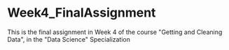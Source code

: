 # Week4_FinalAssignment
This is the final assignment in Week 4 of the course "Getting and Cleaning Data", in the "Data Science" Specialization
